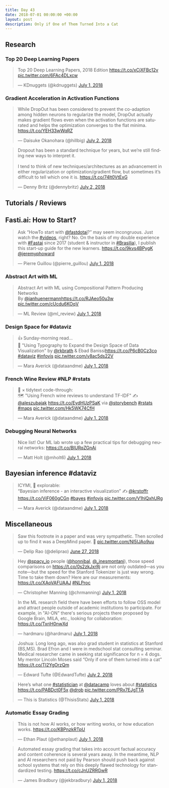 ```yaml
---
title: Day 43
date: 2018-07-01 00:00:00 +00:00
layout: post
description: Only if One of Them Turned Into a Cat
---
```

## Research
### Top 20 Deep Learning Papers
<amp-twitter width="400" height="400"
             layout="responsive"
             data-tweetid="1013509807226212352">
    <blockquote placeholder><p lang="en" dir="ltr">Top 20 Deep Learning Papers, 2018 Edition <a href="https://t.co/xCjXFBc12v">https://t.co/xCjXFBc12v</a> <a href="https://t.co/6FAc4DLxcw">pic.twitter.com/6FAc4DLxcw</a></p>&mdash; KDnuggets (@kdnuggets) <a href="https://twitter.com/kdnuggets/status/1013509807226212352?ref_src=twsrc%5Etfw">July 1, 2018</a></blockquote>
</amp-twitter>

### Gradient Acceleration in Activation Functions
<amp-twitter width="400" height="400"
             layout="responsive"
             data-tweetid="1013578783993954304">
    <blockquote placeholder><p lang="en" dir="ltr">While DropOut has been considered to prevent the co-adaption among hidden neurons to regularize the model, DropOut actually makes gradient flows even when the activation functions are saturated and helps the optimization converges to the flat minima.  <a href="https://t.co/YEH33wWqRZ">https://t.co/YEH33wWqRZ</a></p>&mdash; Daisuke Okanohara (@hillbig) <a href="https://twitter.com/hillbig/status/1013578783993954304?ref_src=twsrc%5Etfw">July 2, 2018</a></blockquote>
</amp-twitter>

<amp-twitter width="400" height="400"
             layout="responsive"
             data-tweetid="1013666174725513216">
    <blockquote placeholder><p lang="en" dir="ltr">Dropout has been a standard technique for years, but we’re still finding new ways to interpret it. <br><br>I tend to think of new techniques/architectures as an advancement in either regularization or optimization/gradient flow, but sometimes it’s difficult to tell which one it is. <a href="https://t.co/74lt0VtExG">https://t.co/74lt0VtExG</a></p>&mdash; Denny Britz (@dennybritz) <a href="https://twitter.com/dennybritz/status/1013666174725513216?ref_src=twsrc%5Etfw">July 2, 2018</a></blockquote>
</amp-twitter>

## Tutorials / Reviews
## Fasti.ai: How to Start?
<amp-twitter width="400" height="400"
             layout="responsive"
             data-tweetid="1013433777174040577">
    <blockquote placeholder><p lang="en" dir="ltr">Ask “HowTo start with <a href="https://twitter.com/fastdotai?ref_src=twsrc%5Etfw">@fastdotai</a>?” may seem incongruous. Just watch the <a href="https://twitter.com/hashtag/videos?src=hash&amp;ref_src=twsrc%5Etfw">#videos</a>, right? No. On the basis of my double experience with <a href="https://twitter.com/hashtag/Fastai?src=hash&amp;ref_src=twsrc%5Etfw">#Fastai</a> since 2017 (student &amp; instructor in <a href="https://twitter.com/hashtag/Brasilia?src=hash&amp;ref_src=twsrc%5Etfw">#Brasilia</a>), I publish this start-up guide for the new learners. <a href="https://t.co/9kvs4BPygK">https://t.co/9kvs4BPygK</a> <a href="https://twitter.com/jeremyphoward?ref_src=twsrc%5Etfw">@jeremyphoward</a></p>&mdash; Pierre Guillou (@pierre_guillou) <a href="https://twitter.com/pierre_guillou/status/1013433777174040577?ref_src=twsrc%5Etfw">July 1, 2018</a></blockquote>
</amp-twitter>

### Abstract Art with ML
<amp-twitter width="400" height="400"
             layout="responsive"
             data-tweetid="1013377451240624129">
    <blockquote placeholder><p lang="en" dir="ltr">Abstract Art with ML using Compositional Pattern Producing Networks<br>By <a href="https://twitter.com/janhuenermann?ref_src=twsrc%5Etfw">@janhuenermann</a><a href="https://t.co/RJAeo50u3w">https://t.co/RJAeo50u3w</a> <a href="https://t.co/cUcdu6KOqV">pic.twitter.com/cUcdu6KOqV</a></p>&mdash; ML Review (@ml_review) <a href="https://twitter.com/ml_review/status/1013377451240624129?ref_src=twsrc%5Etfw">July 1, 2018</a></blockquote>
</amp-twitter>

### Design Space for #dataviz
<amp-twitter width="400" height="400"
             layout="responsive"
             data-tweetid="1013384282906267649">
    <blockquote placeholder><p lang="en" dir="ltr">👍 Sunday-morning read…<br>📄 &quot;Using Typography to Expand the Design Space of Data Visualization&quot; by <a href="https://twitter.com/rkbrath?ref_src=twsrc%5Etfw">@rkbrath</a> &amp; Ebad Banissi<a href="https://t.co/P6cB0Cz3co">https://t.co/P6cB0Cz3co</a> <a href="https://twitter.com/hashtag/dataviz?src=hash&amp;ref_src=twsrc%5Etfw">#dataviz</a> <a href="https://twitter.com/hashtag/infovis?src=hash&amp;ref_src=twsrc%5Etfw">#infovis</a> <a href="https://t.co/v8ac5ds22V">pic.twitter.com/v8ac5ds22V</a></p>&mdash; Mara Averick (@dataandme) <a href="https://twitter.com/dataandme/status/1013384282906267649?ref_src=twsrc%5Etfw">July 1, 2018</a></blockquote>
</amp-twitter>

### French Wine Review #NLP #rstats
<amp-twitter width="400" height="400"
             layout="responsive"
             data-tweetid="1013467804228571137">
    <blockquote placeholder><p lang="en" dir="ltr">🍷 × tidytext code-through:<br>🗺 &quot;Using French wine reviews to understand TF-IDF&quot;  ✍️ <a href="https://twitter.com/aleszubajak?ref_src=twsrc%5Etfw">@aleszubajak</a> <a href="https://t.co/EydHUzPSaK">https://t.co/EydHUzPSaK</a> via <a href="https://twitter.com/storybench?ref_src=twsrc%5Etfw">@storybench</a> <a href="https://twitter.com/hashtag/rstats?src=hash&amp;ref_src=twsrc%5Etfw">#rstats</a> <a href="https://twitter.com/hashtag/maps?src=hash&amp;ref_src=twsrc%5Etfw">#maps</a> <a href="https://t.co/Hk5WK74CfH">pic.twitter.com/Hk5WK74CfH</a></p>&mdash; Mara Averick (@dataandme) <a href="https://twitter.com/dataandme/status/1013467804228571137?ref_src=twsrc%5Etfw">July 1, 2018</a></blockquote>
</amp-twitter>

### Debugging Neural Networks
<amp-twitter width="400" height="400"
             layout="responsive"
             data-tweetid="1013245064204521472">
    <blockquote placeholder><p lang="en" dir="ltr">Nice list! Our ML lab wrote up a few practical tips for debugging neural networks: <a href="https://t.co/BIURqZGnAi">https://t.co/BIURqZGnAi</a></p>&mdash; Matt Holt (@mholt6) <a href="https://twitter.com/mholt6/status/1013245064204521472?ref_src=twsrc%5Etfw">July 1, 2018</a></blockquote>
</amp-twitter>

## Bayesian inference #dataviz
<amp-twitter width="400" height="400"
             layout="responsive"
             data-tweetid="1013407392342691842">
    <blockquote placeholder><p lang="en" dir="ltr">ICYMI, 💫 explorable: <br>“Bayesian inference - an interactive visualization” ✍️ <a href="https://twitter.com/krstoffr?ref_src=twsrc%5Etfw">@krstoffr</a> <a href="https://t.co/ViF060gCGn">https://t.co/ViF060gCGn</a>  <a href="https://twitter.com/hashtag/bayes?src=hash&amp;ref_src=twsrc%5Etfw">#bayes</a> <a href="https://twitter.com/hashtag/infovis?src=hash&amp;ref_src=twsrc%5Etfw">#infovis</a> <a href="https://t.co/V1hlQxhURg">pic.twitter.com/V1hlQxhURg</a></p>&mdash; Mara Averick (@dataandme) <a href="https://twitter.com/dataandme/status/1013407392342691842?ref_src=twsrc%5Etfw">July 1, 2018</a></blockquote>
</amp-twitter>

## Miscellaneous
<amp-twitter width="400" height="400"
             layout="responsive"
             data-tweetid="1012067290479656961">
    <blockquote placeholder><p lang="en" dir="ltr">Saw this footnote in a paper and was very sympathetic. Then scrolled up to find it was a DeepMind paper. 🤔 <a href="https://t.co/Nl5IJAo9uu">pic.twitter.com/Nl5IJAo9uu</a></p>&mdash; Delip Rao (@deliprao) <a href="https://twitter.com/deliprao/status/1012067290479656961?ref_src=twsrc%5Etfw">June 27, 2018</a></blockquote>
</amp-twitter>

<amp-twitter width="400" height="400"
             layout="responsive"
             data-tweetid="1013563834655621120">
    <blockquote placeholder><p lang="en" dir="ltr">Hey <a href="https://twitter.com/spacy_io?ref_src=twsrc%5Etfw">@spacy_io</a> people (<a href="https://twitter.com/honnibal?ref_src=twsrc%5Etfw">@honnibal</a>, <a href="https://twitter.com/_inesmontani?ref_src=twsrc%5Etfw">@_inesmontani</a>), those speed comparisons on <a href="https://t.co/0s2zkJxrRj">https://t.co/0s2zkJxrRj</a> are not only outdated—as you note—but the speed for the Stanford Tokenizer is just way wrong. Time to take them down? Here are our measurements: <a href="https://t.co/XAoVAFUAAJ">https://t.co/XAoVAFUAAJ</a> <a href="https://twitter.com/hashtag/NLProc?src=hash&amp;ref_src=twsrc%5Etfw">#NLProc</a></p>&mdash; Christopher Manning (@chrmanning) <a href="https://twitter.com/chrmanning/status/1013563834655621120?ref_src=twsrc%5Etfw">July 1, 2018</a></blockquote>
</amp-twitter>

<amp-twitter width="400" height="400"
             layout="responsive"
             data-tweetid="1013557707914088448">
    <blockquote placeholder><p lang="en" dir="ltr">In the ML research field there have been efforts to follow OSS model and attract people outside of academic institutions to participate. For example, in &quot;AI-ON&quot; there&#39;s serious projects there proposed by Google Brain, MILA, etc., looking for collaboration: <a href="https://t.co/TxriH0nwXd">https://t.co/TxriH0nwXd</a></p>&mdash; hardmaru (@hardmaru) <a href="https://twitter.com/hardmaru/status/1013557707914088448?ref_src=twsrc%5Etfw">July 1, 2018</a></blockquote>
</amp-twitter>

<amp-twitter width="400" height="400"
             layout="responsive"
             data-tweetid="1013588731889094658">
    <blockquote placeholder><p lang="en" dir="ltr">Joshua: Long long ago, was also grad student in statistics at Stanford (BS,MS). Brad Efron and I were in  medschool stat consulting seminar. Medical researcher came in seeking stat significance for n = 4 dogs. My mentor Lincoln Moses said “Only if one of them turned into a cat” <a href="https://t.co/TI2YgOrzQm">https://t.co/TI2YgOrzQm</a></p>&mdash; Edward Tufte (@EdwardTufte) <a href="https://twitter.com/EdwardTufte/status/1013588731889094658?ref_src=twsrc%5Etfw">July 2, 2018</a></blockquote>
</amp-twitter>

<amp-twitter width="400" height="400"
             layout="responsive"
             data-tweetid="1013444823318237185">
    <blockquote placeholder><p lang="en" dir="ltr">Here’s what one <a href="https://twitter.com/hashtag/statistician?src=hash&amp;ref_src=twsrc%5Etfw">#statistician</a> at <a href="https://twitter.com/DataCamp?ref_src=twsrc%5Etfw">@datacamp</a> loves about <a href="https://twitter.com/hashtag/statistics?src=hash&amp;ref_src=twsrc%5Etfw">#statistics</a> <a href="https://t.co/PABDct0F5x">https://t.co/PABDct0F5x</a> <a href="https://twitter.com/drob?ref_src=twsrc%5Etfw">@drob</a> <a href="https://t.co/PRx7EJgTTA">pic.twitter.com/PRx7EJgTTA</a></p>&mdash; This is Statistics (@ThisisStats) <a href="https://twitter.com/ThisisStats/status/1013444823318237185?ref_src=twsrc%5Etfw">July 1, 2018</a></blockquote>
</amp-twitter>

### Automatic Essay Grading
<amp-twitter width="400" height="400"
             layout="responsive"
             data-tweetid="1013286702389944320">
    <blockquote placeholder><p lang="en" dir="ltr">This is not how AI works, or how writing works, or how education works. <a href="https://t.co/KBPnzkRTpU">https://t.co/KBPnzkRTpU</a></p>&mdash; Ethan Plaut (@ethanplaut) <a href="https://twitter.com/ethanplaut/status/1013286702389944320?ref_src=twsrc%5Etfw">July 1, 2018</a></blockquote>
</amp-twitter>

<amp-twitter width="400" height="400"
             layout="responsive"
             data-tweetid="1013556598348713984">
    <blockquote placeholder><p lang="en" dir="ltr">Automated essay grading that takes into account factual accuracy and content coherence is several years away. In the meantime, NLP and AI researchers not paid by Pearson should push back against school systems that rely on this deeply flawed technology for standardized testing. <a href="https://t.co/cJnUZRRGwR">https://t.co/cJnUZRRGwR</a></p>&mdash; James Bradbury (@jekbradbury) <a href="https://twitter.com/jekbradbury/status/1013556598348713984?ref_src=twsrc%5Etfw">July 1, 2018</a></blockquote>
</amp-twitter>
